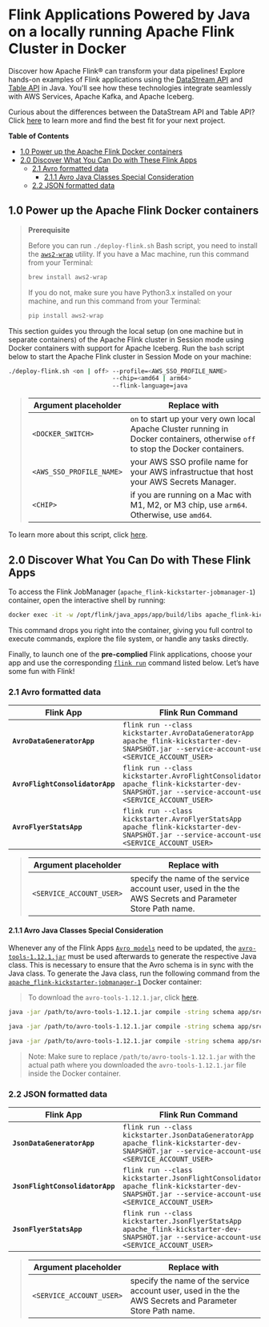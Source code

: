 # Flink Applications Powered by Java on a locally running Apache Flink Cluster in Docker
Discover how Apache Flink® can transform your data pipelines! Explore hands-on examples of Flink applications using the [DataStream API](https://nightlies.apache.org/flink/flink-docs-release-2.1/docs/dev/datastream/overview/) and [Table API](https://nightlies.apache.org/flink/flink-docs-release-2.1/docs/dev/table/overview/) in Java. You'll see how these technologies integrate seamlessly with AWS Services, Apache Kafka, and  Apache Iceberg.

Curious about the differences between the DataStream API and Table API? Click [here](../.blog/datastream-vs-table-api.md) to learn more and find the best fit for your next project.

**Table of Contents**

<!-- toc -->
+ [1.0 Power up the Apache Flink Docker containers](#10-power-up-the-apache-flink-docker-containers)
+ [2.0 Discover What You Can Do with These Flink Apps](#20-discover-what-you-can-do-with-these-flink-apps)
    - [2.1 Avro formatted data](#21-avro-formatted-data)
        + [2.1.1 Avro Java Classes Special Consideration](#211-avro-java-classes-special-consideration)
    - [2.2 JSON formatted data](#22-json-formatted-data)
<!-- tocstop -->

## 1.0 Power up the Apache Flink Docker containers

> **Prerequisite**
> 
> Before you can run `./deploy-flink.sh` Bash script, you need to install the [`aws2-wrap`](https://pypi.org/project/aws2-wrap/#description) utility.  If you have a Mac machine, run this command from your Terminal:
> ````bash
> brew install aws2-wrap
> ````
>
> If you do not, make sure you have Python3.x installed on your machine, and run this command from your Terminal:
> ```bash
> pip install aws2-wrap
> ```

This section guides you through the local setup (on one machine but in separate containers) of the Apache Flink cluster in Session mode using Docker containers with support for Apache Iceberg.  Run the `bash` script below to start the Apache Flink cluster in Session Mode on your machine:

```bash
./deploy-flink.sh <on | off> --profile=<AWS_SSO_PROFILE_NAME>
                             --chip=<amd64 | arm64>
                             --flink-language=java
```
> Argument placeholder|Replace with
> -|-
> `<DOCKER_SWITCH>`|`on` to start up your very own local Apache Cluster running in Docker containers, otherwise `off` to stop the Docker containers.
> `<AWS_SSO_PROFILE_NAME>`|your AWS SSO profile name for your AWS infrastructue that host your AWS Secrets Manager.
> `<CHIP>`|if you are running on a Mac with M1, M2, or M3 chip, use `arm64`.  Otherwise, use `amd64`.

To learn more about this script, click [here](../.blog/deploy-flink-script-explanation.md).

## 2.0 Discover What You Can Do with These Flink Apps
To access the Flink JobManager (`apache_flink-kickstarter-jobmanager-1`) container, open the interactive shell by running:
```bash
docker exec -it -w /opt/flink/java_apps/app/build/libs apache_flink-kickstarter-jobmanager-1 /bin/bash
```

This command drops you right into the container, giving you full control to execute commands, explore the file system, or handle any tasks directly.

Finally, to launch one of the **pre-complied** Flink applications, choose your app and use the corresponding [`flink run`](https://nightlies.apache.org/flink/flink-docs-master/docs/deployment/cli/) command listed below. Let’s have some fun with Flink!

### 2.1 Avro formatted data
Flink App|Flink Run Command
-|-
**`AvroDataGeneratorApp`**|`flink run --class kickstarter.AvroDataGeneratorApp apache_flink-kickstarter-dev-SNAPSHOT.jar --service-account-user <SERVICE_ACCOUNT_USER>`
**`AvroFlightConsolidatorApp`**|`flink run --class kickstarter.AvroFlightConsolidatorApp apache_flink-kickstarter-dev-SNAPSHOT.jar --service-account-user <SERVICE_ACCOUNT_USER>`
**`AvroFlyerStatsApp`**|`flink run --class kickstarter.AvroFlyerStatsApp apache_flink-kickstarter-dev-SNAPSHOT.jar --service-account-user <SERVICE_ACCOUNT_USER>`

> Argument placeholder|Replace with
> -|-
> `<SERVICE_ACCOUNT_USER>`|specify the name of the service account user, used in the the AWS Secrets and Parameter Store Path name.

#### 2.1.1 Avro Java Classes Special Consideration
Whenever any of the Flink Apps [`Avro models`](app/src/main/java/kickstarter/model/avro/) need to be updated, the [`avro-tools-1.12.1.jar`](https://avro.apache.org/docs/++version++/getting-started-java/#serializing-and-deserializing-with-code-generation) must be used afterwards to generate the respective Java class. This is necessary to ensure that the Avro schema is in sync with the Java class. To generate the Java class, run the following command from the [`apache_flink-kickstarter-jobmanager-1`](#20-discover-what-you-can-do-with-these-flink-apps) Docker container:

> To download the `avro-tools-1.12.1.jar`, click [here](https://repo1.maven.org/maven2/org/apache/avro/avro-tools/1.12.1/avro-tools-1.12.1.jar).

```bash 
java -jar /path/to/avro-tools-1.12.1.jar compile -string schema app/src/main/java/kickstarter/model/avro/AirlineAvroData.avsc app/src/main/java/

java -jar /path/to/avro-tools-1.12.1.jar compile -string schema app/src/main/java/kickstarter/model/avro/FlightAvroData.avsc app/src/main/java/

java -jar /path/to/avro-tools-1.12.1.jar compile -string schema app/src/main/java/kickstarter/model/avro/FlyerStatsAvroData.avsc app/src/main/java/
```

> Note: Make sure to replace `/path/to/avro-tools-1.12.1.jar` with the actual path where you downloaded the `avro-tools-1.12.1.jar` file inside the Docker container.

### 2.2 JSON formatted data
Flink App|Flink Run Command
-|-
**`JsonDataGeneratorApp`**|`flink run --class kickstarter.JsonDataGeneratorApp apache_flink-kickstarter-dev-SNAPSHOT.jar --service-account-user <SERVICE_ACCOUNT_USER>`
**`JsonFlightConsolidatorApp`**|`flink run --class kickstarter.JsonFlightConsolidatorApp apache_flink-kickstarter-dev-SNAPSHOT.jar --service-account-user <SERVICE_ACCOUNT_USER>`
**`JsonFlyerStatsApp`**|`flink run --class kickstarter.JsonFlyerStatsApp apache_flink-kickstarter-dev-SNAPSHOT.jar --service-account-user <SERVICE_ACCOUNT_USER>`

> Argument placeholder|Replace with
> -|-
> `<SERVICE_ACCOUNT_USER>`|specify the name of the service account user, used in the the AWS Secrets and Parameter Store Path name.
